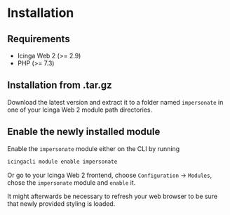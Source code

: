 # Installation <a id="module-impersonate-installation"></a>

## Requirements <a id="module-impersonate-installation-requirements"></a>

* Icinga Web 2 (&gt;= 2.9)
* PHP (&gt;= 7.3)

## Installation from .tar.gz <a id="module-impersonate-installation-manual"></a>

Download the latest version and extract it to a folder named `impersonate`
in one of your Icinga Web 2 module path directories.

## Enable the newly installed module <a id="module-impersonate-installation-enable"></a>

Enable the `impersonate` module either on the CLI by running

```sh
icingacli module enable impersonate
```

Or go to your Icinga Web 2 frontend, choose `Configuration` -&gt; `Modules`, chose the `impersonate` module and `enable` it.

It might afterwards be necessary to refresh your web browser to be sure that
newly provided styling is loaded.
